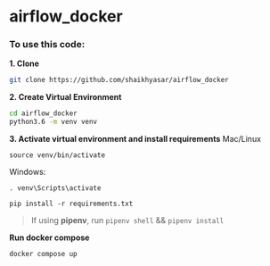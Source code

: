 # airflow_docker

### To use this code:

**1. Clone**
```bash
git clone https://github.com/shaikhyasar/airflow_docker
```

**2. Create Virtual Environment**
```bash
cd airflow_docker
python3.6 -m venv venv
```

**3. Activate virtual environment and install requirements**
Mac/Linux
```
source venv/bin/activate
```

Windows:
```
. venv\Scripts\activate
```

```
pip install -r requirements.txt
```

> If using **pipenv**, run `pipenv shell` && `pipenv install`


**Run docker compose**
```
docker compose up
```
